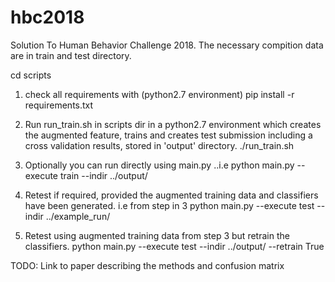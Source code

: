 # hbc2018
Solution To Human Behavior Challenge 2018.
The necessary compition data are in train and test directory.

cd scripts


1. check all requirements with (python2.7 environment)
	pip install -r requirements.txt

2. Run run_train.sh in scripts dir in a python2.7 environment which creates the augmented feature, trains 
   and creates test submission including a cross validation results, stored in 'output' directory.
    ./run_train.sh	

3. Optionally you can run directly using main.py  ..i.e
   python main.py --execute train --indir ../output/ 

4. Retest if required, provided the augmented training data and classifiers have been generated. i.e from step in 3
   python main.py --execute test --indir ../example_run/

5. Retest using augmented training data from step 3 but retrain the classifiers.
   python main.py --execute test --indir ../output/ --retrain True


TODO:
Link to paper describing the methods and confusion matrix
